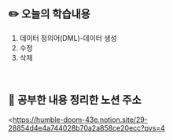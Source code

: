 ## :pencil2:  오늘의 학습내용
1. 데이터 정의어(DML)-데이터 생성
2. 수정
3. 삭제
<br>

## :memo:  공부한 내용 정리한 노션 주소
<https://humble-doom-43e.notion.site/29-28854d4e4a744028b70a2a858ce20ecc?pvs=4
>
